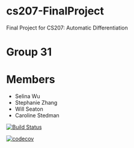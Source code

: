 # cs207-FinalProject
Final Project for CS207: Automatic Differentiation

# Group 31
# Members
- Selina Wu
- Stephanie Zhang
- Will Seaton
- Caroline Stedman

[![Build Status](https://travis-ci.org/207-of-diamonds/cs207-FinalProject.svg?branch=master)](https://travis-ci.org/207-of-diamonds/cs207-FinalProject)

[![codecov](https://codecov.io/gh/207-of-diamonds/cs207-FinalProject/branch/master/graph/badge.svg)](https://codecov.io/gh/207-of-diamonds/cs207-FinalProject)


